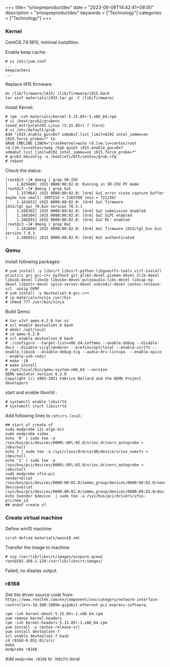 +++
title= "sriovpreproductdev"
date = "2023-06-08T14:42:41+08:00"
description = "sriovpreproductdev"
keywords = ["Technology"]
categories = ["Technology"]
+++
### Kernel
CentOS 7.6.1810, minimal installtion.     

Enable keep cache:    

```
# vi /etc/yum.conf
...
keepcache=1
...
```
Replace i915 firmware:    

```
mv /lib/firmware/i915/ /lib/firmware/i915.back
tar xzvf materials/i915.tar.gz -C /lib/firmware/
```
Install Kernel:    

```
# rpm -ivh materials/kernel-5.15.85+-1.x86_64.rpm
# vi /boot/grub2/grubenv
saved_entry=CentOS Linux (5.15.85+) 7 (Core)
# vi /etc/default/grub
Add "i915.enable_guc=0x7 udmabuf.list_limit=8192 intel_iommu=on i915.force_probe=*" to 
GRUB_CMDLINE_LINUX="crashkernel=auto rd.lvm.lv=centos/root rd.lvm.lv=centos/swap rhgb quiet i915.enable_guc=0x7 udmabuf.list_limit=8192 intel_iommu=on i915.force_probe=*"
# grub2-mkconfig -o /boot/efi/EFI/centos/grub.cfg
# reboot
```
Check the status:    

```
[root@i3 ~]# dmesg | grep SR-IOV
[    1.025680] i915 0000:00:02.0: Running in SR-IOV PF mode
[root@i3 ~]# dmesg | grep GuC
[    1.157064] i915 0000:00:02.0: [drm] GuC error state capture buffer maybe too small: 2097152 < 2163708 (min = 721236)
[    1.161653] i915 0000:00:02.0: [drm] GuC firmware i915/tgl_guc_70.bin version 70.5.1
[    1.166302] i915 0000:00:02.0: [drm] GuC submission enabled
[    1.166304] i915 0000:00:02.0: [drm] GuC SLPC enabled
[    1.166591] i915 0000:00:02.0: [drm] GuC RC: enabled
[root@i3 ~]# dmesg | grep HuC
[    1.161660] i915 0000:00:02.0: [drm] HuC firmware i915/tgl_huc.bin version 7.9.3
[    1.166031] i915 0000:00:02.0: [drm] HuC authenticated
```
### Qemu
Install following packages:   

```
# yum install -y libvirt libvirt-python libguestfs-tools virt-install pciutils gcc gcc-c++ python3 git glib2-devel pixman-devel zlib-devel libusb-devel libusb libusbx-devel pulseaudio-libs-devel libcap-ng-devel libattr-devel spice-server-devel usbredir-devel centos-release-scl  unzip OVMF
# yum install -y devtoolset-8-gcc-c++
# cp materials/ninja /usr/bin
# chmod 777 /usr/bin/ninja 
```
Build Qemu:    

```
# tar xJvf qemu-6.2.0.tar.xz
# scl enable devtoolset-8 bash
# mkdir /opt/local
# cd qemu-6.2.0
# scl enable devtoolset-8 bash
# ./configure --target-list=x86_64-softmmu --enable-debug --disable-docs --disable-virglrenderer --prefix=/opt/local --enable-virtfs --enable-libusb --disable-debug-tcg --audio-drv-list=pa  --enable-spice --enable-usb-redir
# make -j8
# make install
# /opt/local/bin/qemu-system-x86_64 --version
QEMU emulator version 6.2.0
Copyright (c) 2003-2021 Fabrice Bellard and the QEMU Project developers
```
start and enable libvirtd :    

```
# systemctl enable libvirtd
# systemctl start libvirrtd
```
Add following lines to `/etc/rc.local`:    

```
## start of create vf
sudo modprobe i2c-algo-bit
sudo modprobe video
echo '0' | sudo tee -a /sys/bus/pci/devices/0000\:00\:02.0/sriov_drivers_autoprobe > /dev/null
echo 7 | sudo tee -a /sys/class/drm/card0/device/sriov_numvfs > /dev/null
echo '1' | sudo tee -a /sys/bus/pci/devices/0000\:00\:02.0/sriov_drivers_autoprobe > /dev/null
sudo modprobe vfio-pci
vendor=$(cat /sys/bus/pci/devices/0000:00:02.0/iommu_group/devices/0000:00:02.0/vendor)
device=$(cat /sys/bus/pci/devices/0000:00:02.0/iommu_group/devices/0000:00:02.0/device)
echo $vendor $device  | sudo tee -a /sys/bus/pci/drivers/vfio-pci/new_id
## endof create vf
```
### Create virtual machine
Define win10 machine:    

```
virsh define materials/wwin10.xml
```
Transfer the image to machine:    

```
# scp /var/lib/libvirt/images/winpure.qcow2 root@192.168.1.120:/var/lib/libvirt/images/
```
Failed, no display output.  
### r8168
Get the driver source code from:   `https://www.realtek.com/en/component/zoo/category/network-interface-controllers-10-100-1000m-gigabit-ethernet-pci-express-software`,     

```
rpm -ivh kernel-devel-5.15.85+-1.x86_64.rpm
yum remove kernel-headers
rpm -ivh kernel-headers-5.15.85+-1.x86_64.rpm
yum install -y centos-release-scl
yum install devtoolset-7
scl enable devtoolset-7 bash
cd r8168-8.051.02/src/
make
modprobe r8168
```
Add `modprobe r8168` to `/etc/rc.local
